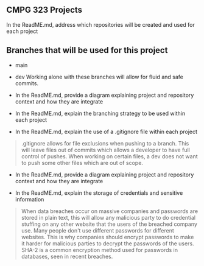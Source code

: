 ## CMPG 323 Projects

In the ReadME.md, address which 
repositories will be created and used 
for each project



## Branches that will be used for this project
- main
- dev
Working alone with these branches will allow for fluid and safe commits.




- In the ReadME.md, provide a 
diagram explaining project and 
repository context and how they are 
integrate


- In the ReadME.md, explain the 
branching strategy to be used within 
each project

- In the ReadME.md, explain the use 
of a .gitignore file within each project

> .gitignore allows for file exclusions when pushing to a branch. This will leave files out of commits which allows a developer to have full control of pushes. When working on certain files, a dev does not want to push some other files which are out of scope.


- In the ReadME.md, provide a 
diagram explaining project and 
repository context and how they are 
integrate


- In the ReadME.md, explain the 
storage of credentials and sensitive 
information

> When data breaches occur on massive companies and passwords are stored in plain text, this will allow any malicious party to do credential stuffing on any other website that the users of the breached company use. Many people don't use different passwords for different websites. This is why companies should encrypt passwords to make it harder for malicious parties to decrypt the passwords of the users. SHA-2 is a common encryption method used for passwords in databases, seen in recent breaches.